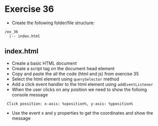 # Exercise 36

- Create the following folder/file structure:

```
/ex_36
  |-- index.html
```

## index.html

- Create a basic HTML document
- Create a script tag on the document head element
- Copy and paste the all the code (html and js) from exercise 35
- Select the html element using `querySelector` method
- Add a click event handler to the html element using `addEventListener`
- When the user clicks on any position we need to show the folloing console message

```
 Click possition: x-axis: %xposition%, y-axis: %yposition%
```

- Use the event x and y properties to get the coordinates and show the message

